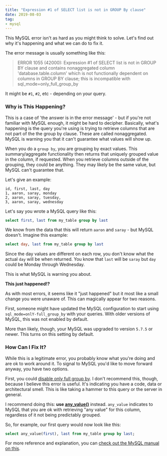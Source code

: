 ```yaml
---
title: "Expression #1 of SELECT list is not in GROUP By clause"
date: 2019-08-03
tag:
- mysql
---
```

This MySQL error isn't as hard as you might think to solve.  Let's find out why it's happening and what we can do to fix it.

<!--more-->

The error message is usually something like this:

> ERROR 1055 (42000): Expression #1 of SELECT list is not in GROUP BY clause and contains nonaggregated column 'database.table.column' which is not functionally dependent on columns in GROUP BY clause; this is incompatible with sql_mode=only_full_group_by

It might be `#1`, `#2`, etc - depending on your query.

### Why is This Happening?

This is a case of 'the answer is in the error message' - but if you're not familiar with MySQL enough, it might be hard to decipher.  Basically, what's happening is the query you're using is trying to retrieve columns that are not part of the the group by clause.  These are called nonaggregated. MySQL is warning you that it can't guarantee what values will show up.

When you do a `group by`, you are grouping by exact values. This summary/aggregate functionality then returns that uniquely grouped value in the column, if requested.  When you retrieve columns outside of the grouping, they could be anything. They may likely be the same value, but MySQL can't guarantee that.

Let's give an example:

```
id, first, last, day
1, aaron, saray, monday
2, aaron, saray, tuesday,
3, aaron, saray, wednesday
```

Let's say you wrote a MySQL query like this:

```sql
select first, last from my_table group by last
```

We know from the data that this will return `aaron` and `saray` - but MySQL doesn't.  Imagine this example:

```sql
select day, last from my_table group by last
```

Since the day values are different on each row, you don't know what the actual `day` will be when returned. You know that `last` will be `saray` but `day` could be Monday through Wednesday.

This is what MySQL is warning you about.

**This just happened!?**

As with most errors, it seems like it "just happened" but it most like a small change you were unaware of.  This can magically appear for two reasons.

First, someone might have updated the MySQL configuration to start using `sql_mode=onlY-full_group_by` with your queries.  With older versions of MySQL, this was not enabled by default.

More than likely, though, your MySQL was upgraded to version `5.7.5` or newer.  This turns on this setting by default.

### How Can I Fix It?

While this is a legitimate error, you probably know what you're doing and are ok to work around it.  To signal to MySQL you'd like to move forward anyway, you have two options.

First, you could [disable only full group by](https://dev.mysql.com/doc/refman/5.7/en/sql-mode.html#sqlmode_only_full_group_by). I don't recommend this, though, because I believe this error is useful. It's indicating you have a code, data or architectural smell.  This is like taking a hammer to this query or the server in general.

I recommend doing this: **use [any_value()](https://dev.mysql.com/doc/refman/5.7/en/miscellaneous-functions.html#function_any-value)** instead.  `any_value` indicates to MySQL that you are ok with retrieving "any value" for this column, regardless of it not being predictably grouped.

So, for example, our first query would now look like this:

```sql
select any_value(first), last from my_table group by last;
```

For more reference and explanation, you can [check out the MySQL manual on this](https://dev.mysql.com/doc/refman/5.7/en/group-by-handling.html).
